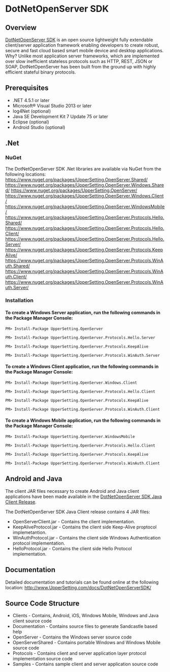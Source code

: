 # DotNetOpenServer SDK

## Overview
[DotNetOpenServer SDK](http://www.uppersetting.com/DotNetOpenServer) is an open
source lightweight fully extendable client/server application framework enabling
developers to create robust, secure and fast cloud based smart mobile device and
desktop applications. Why? Unlike most application server frameworks, which are
implemented over slow inefficient stateless protocols such as HTTP, REST, JSON
or SOAP, DotNetOpenServer has been built from the ground up with highly
efficient stateful binary protocols.

## Prerequisites
* .NET 4.5.1 or later
* Microsoft&reg; Visual Studio 2013 or later
* log4Net (optional)
* Java SE Development Kit 7 Update 75 or later
* Eclipse (optional)
* Android Studio (optional)

## .Net
### NuGet
The DotNetOpenServer SDK .Net libraries are available via NuGet from the following locations:
https://www.nuget.org/packages/UpperSetting.OpenServer.Shared/
https://www.nuget.org/packages/UpperSetting.OpenServer.Windows.Shared/
https://www.nuget.org/packages/UpperSetting.OpenServer/
https://www.nuget.org/packages/UpperSetting.OpenServer.Windows.Client/
https://www.nuget.org/packages/UpperSetting.OpenServer.WindowsMobile/
https://www.nuget.org/packages/UpperSetting.OpenServer.Protocols.Hello.Shared/
https://www.nuget.org/packages/UpperSetting.OpenServer.Protocols.Hello.Client/
https://www.nuget.org/packages/UpperSetting.OpenServer.Protocols.Hello.Server/
https://www.nuget.org/packages/UpperSetting.OpenServer.Protocols.KeepAlive/
https://www.nuget.org/packages/UpperSetting.OpenServer.Protocols.WinAuth.Shared/
https://www.nuget.org/packages/UpperSetting.OpenServer.Protocols.WinAuth.Client/
https://www.nuget.org/packages/UpperSetting.OpenServer.Protocols.WinAuth.Server/

### Installation
#### To create a Windows Server application, run the following commands in the Package Manager Console:
`PM> Install-Package UpperSetting.OpenServer`

`PM> Install-Package UpperSetting.OpenServer.Protocols.Hello.Server`

`PM> Install-Package UpperSetting.OpenServer.Protocols.KeepAlive`

`PM> Install-Package UpperSetting.OpenServer.Protocols.WinAuth.Server`

#### To create a Windows Client application, run the following commands in the Package Manager Console:
`PM> Install-Package UpperSetting.OpenServer.Windows.Client`

`PM> Install-Package UpperSetting.OpenServer.Protocols.Hello.Client`

`PM> Install-Package UpperSetting.OpenServer.Protocols.KeepAlive`

`PM> Install-Package UpperSetting.OpenServer.Protocols.WinAuth.Client`

#### To create a Windows Mobile application, run the following commands in the Package Manager Console:
`PM> Install-Package UpperSetting.OpenServer.WindowsMobile`

`PM> Install-Package UpperSetting.OpenServer.Protocols.Hello.Client`

`PM> Install-Package UpperSetting.OpenServer.Protocols.KeepAlive`

`PM> Install-Package UpperSetting.OpenServer.Protocols.WinAuth.Client`

## Android and Java
The client JAR files necessary to create Android and Java client applications
have been made available in the [DotNetOpenServer SDK Java Client
Release](http://github.com/UpperSetting/DotNetOpenServerSDK/releases).

The DotNetOpenServer SDK Java Client release contains 4 JAR files:
* OpenServerClient.jar - Contains the client implementation. 
* KeepAliveProtocol.jar - Contains the client side Keep-Alive proptocol implemetantion.
* WinAuthProtocol.jar - Contains the client side Windows Authentication protocol implementation.
* HelloProtocol.jar - Contains the client side Hello Protocol implementation.

## Documentation
Detailed documentation and tutorials can be found online at the following location:
http://www.UpperSetting.com/docs/DotNetOpenServerSDK/

## Source Code Structure
* Clients - Contains, Android, iOS, Windows Mobile, Windows and Java client source code
* Documentation - Contains source files to generate Sandcastle based help
* OpenServer - Contains the Windows server source code
* OpenServerShared - Contains portable Windows and Windows Mobile source code
* Protocols - Contains client and server application layer protocol implementation source code
* Samples - Contains sample client and server application source code
